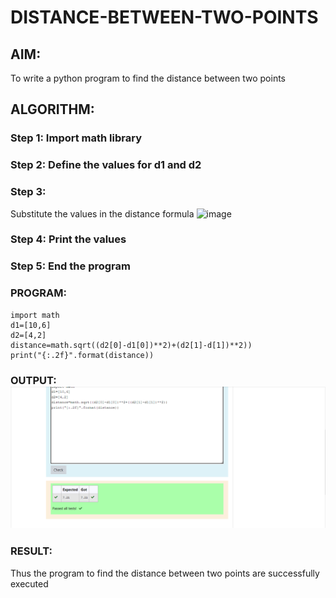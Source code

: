# DISTANCE-BETWEEN-TWO-POINTS

## AIM:
To write a python program to find the distance between two  points
## ALGORITHM:
### Step 1: Import math library
### Step 2: Define the values for d1 and d2
### Step 3: 
Substitute the values in the distance formula ![image](https://user-images.githubusercontent.com/94228215/144434055-bfc4cbdc-ed36-47d9-a3aa-45a4652280d4.png)
 
### Step 4: Print the values
### Step 5: End the program
### PROGRAM:
```
import math
d1=[10,6]
d2=[4,2]
distance=math.sqrt((d2[0]-d1[0])**2)+(d2[1]-d[1])**2))
print("{:.2f}".format(distance))
```


### OUTPUT:![OUTPUT](disoutput.PNG)


### RESULT:
Thus the program to find the distance between two points are successfully executed 
